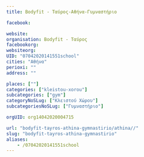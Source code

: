 ```yaml
---
title: Bodyfit - Ταύρος-Αθήνα-Γυμναστήριο

facebook:

website:
organisation: Bodyfit - Ταύρος
facebookorg:
websiteorg:
UID: "07042020141551school"
cities: "Αθήνα"
perioxi: ""
address: ""

places: [""]
categories: ["kleistou-xorou"]
subcategories: ["gym"]
categoryNoSLug: ["Κλειστού Χώρου"]
subcategoriesNoSLug: ["Γυμναστήριο"]

orgUID: org14042020004715

url: "bodyfit-tayros-athina-gymnastirio/athina//"
slug: "bodyfit-tayros-athina-gymnastirio"
aliases:
    - /07042020141551school
---
```





